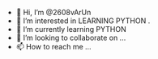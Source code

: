 - 👋 Hi, I’m @2608vArUn
- 👀 I’m interested in LEARNING PYTHON  .
- 🌱 I’m currently learning PYTHON
- 💞️ I’m looking to collaborate on ...
- 📫 How to reach me ...

<!---
2608vArUn/2608vArUn is a ✨ special ✨ repository because its `README.md` (this file) appears on your GitHub profile.
You can click the Preview link to take a look at your changes.
--->
